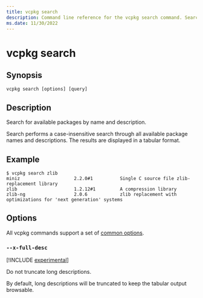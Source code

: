 ```yaml
---
title: vcpkg search
description: Command line reference for the vcpkg search command. Search for available packages by name and description.
ms.date: 11/30/2022
---
```


# vcpkg search

## Synopsis

```console
vcpkg search [options] [query]
```

## Description

Search for available packages by name and description.

Search performs a case-insensitive search through all available package names and descriptions. The results are displayed in a tabular format.

## Example

```console
$ vcpkg search zlib
miniz                    2.2.0#1          Single C source file zlib-replacement library
zlib                     1.2.12#1         A compression library
zlib-ng                  2.0.6            zlib replacement with optimizations for 'next generation' systems
```

## Options

All vcpkg commands support a set of [common options](common-options.md).

### `--x-full-desc`

[!INCLUDE [experimental](../../includes/experimental.md)]

Do not truncate long descriptions.

By default, long descriptions will be truncated to keep the tabular output browsable.

